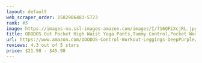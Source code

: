 ```yaml
---
layout: default 
﻿web_scraper_order: 1582906481-5723
rank: #5
image: https://images-na.ssl-images-amazon.com/images/I/716QFiXcjRL.jpg
title: ODODOS Out Pocket High Waist Yoga Pants,Tummy Control,Pocket Workout Yoga Pant
url: https://www.amazon.com/ODODOS-Control-Workout-Leggings-DeepPurple/dp/B07KVYXMYG/ref=zg_mw_fashion_5?_encoding=UTF8&psc=1&refRID=66WPJ0NPG4B2ZT1JZ4BC
reviews: 4.3 out of 5 stars
price: $21.98 - $45.98
---
```

